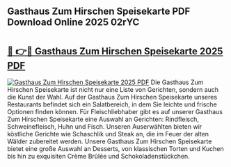 ## Gasthaus Zum Hirschen Speisekarte PDF Download Online 2025 02rYC

# <h2><a href="http://gc622c.nevu.top/?p=Gasthaus+Zum+Hirschen+Speisekarte">🔗 👉🔴 Gasthaus Zum Hirschen Speisekarte 2025 PDF</a></h2>

[![Gasthaus Zum Hirschen Speisekarte 2025 PDF](https://i.imgur.com/dBaPXMq.png)](http://gc622c.nevu.top/?p=Gasthaus+Zum+Hirschen+Speisekarte)
Die Gasthaus Zum Hirschen Speisekarte ist nicht nur eine Liste von Gerichten, sondern auch die Kunst der Wahl. Auf der Gasthaus Zum Hirschen Speisekarte unseres Restaurants befindet sich ein Salatbereich, in dem Sie leichte und frische Optionen finden können. Für Fleischliebhaber gibt es auf unserer Gasthaus Zum Hirschen Speisekarte eine Auswahl an Gerichten: Rindfleisch, Schweinefleisch, Huhn und Fisch. Unseren Auserwählten bieten wir köstliche Gerichte wie Schaschlik und Steak an, die im Feuer der alten Wälder zubereitet werden. Unsere Gasthaus Zum Hirschen Speisekarte bietet eine große Auswahl an Desserts, von klassischen Torten und Kuchen bis hin zu exquisiten Crème Brûlée und Schokoladenstückchen.

